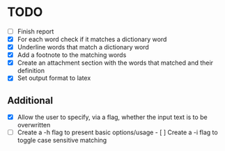 # TODO
- [ ] Finish report
- [x] For each word check if it matches a dictionary word
- [x] Underline words that match a dictionary word
- [x] Add a footnote to the matching words
- [x] Create an attachment section with the words that matched and their definition
- [x] Set output format to latex

## Additional
- [x] Allow the user to specify, via a flag, whether the input text is to be overwritten
- [ ] Create a -h flag to present basic options/usage
- [ ] Create a -i flag to toggle case sensitive matching

